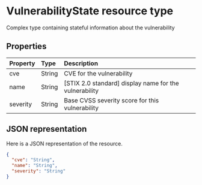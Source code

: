 # VulnerabilityState resource type

Complex type containing stateful information about the vulnerability

## Properties

| Property   | Type |Description|
|:---------------|:--------|:----------|
|cve|String|CVE for the vulnerability|
|name|String|[STIX 2.0 standard] display name for the vulnerability|
|severity|String|Base CVSS severity score for this vulnerability|

## JSON representation

Here is a JSON representation of the resource.

<!-- {
  "blockType": "resource",
  "optionalProperties": [

  ],
  "@odata.type": "microsoft.graph.VulnerabilityState"
}-->

```json
{
  "cve": "String",
  "name": "String",
  "severity": "String"
}

```

<!-- uuid: 8fcb5dbc-d5aa-4681-8e31-b001d5168d79
2015-10-25 14:57:30 UTC -->
<!-- {
  "type": "#page.annotation",
  "description": "VulnerabilityState resource",
  "keywords": "",
  "section": "documentation",
  "tocPath": ""
}-->